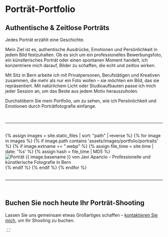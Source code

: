 <div class="text-content">

<h1>Porträt-Portfolio</h1>

<h2>Authentische & Zeitlose Porträts</h2>

<p>Jedes Porträt erzählt eine Geschichte.</p>

<p>Mein Ziel ist es, authentische Ausdrücke, Emotionen und Persönlichkeit in jedem Bild festzuhalten. Ob es sich um ein professionelles Bewerbungsfoto, ein künstlerisches Porträt oder einen spontanen Moment handelt, ich konzentriere mich darauf, Bilder zu schaffen, die echt und zeitlos wirken.</p>

<p>Mit Sitz in Bern arbeite ich mit Privatpersonen, Berufstätigen und Kreativen zusammen, die mehr als nur ein Foto wollen – sie möchten ein Bild, das sie repräsentiert. Mit natürlichem Licht oder Studioaufbauten passe ich mich jeder Session an, um das Beste aus jedem Motiv herauszuholen.</p>

<p>Durchstöbern Sie mein Portfolio, um zu sehen, wie ich Persönlichkeit und Emotionen durch Porträtfotografie einfange.</p>
<br>
<hr>
<br>
</div>


<div class="gallery">
  {% assign images = site.static_files | sort: "path" | reverse %}
  {% for image in images %}
    {% if image.path contains 'assets/images/portfolio/portraits' %}
      {% if image.extname == ".webp" %}
        {% assign file_time = site.time | date: '%s' %}
        {% assign hash = file_time | MD5 %}
        <img data-src="{{ image.path | append: '?v=' | append: hash }}" alt="Porträt {{ image.basename }} von Javi Aparicio – Professionelle und künstlerische Fotografie in Bern" class="gallery-image lazy">
      {% endif %}
    {% endif %}
  {% endfor %}
</div>

<div class="text-content">

<br>
<hr>
<br>

<h2>Buchen Sie noch heute Ihr Porträt-Shooting</h2>

Lassen Sie uns gemeinsam etwas Großartiges schaffen – <a href="/de/contact/" class="button">kontaktieren Sie mich</a>, um Ihr Shooting zu buchen.

</div>

<div class="lightbox" id="lightbox">
  <span class="nav" id="prev" aria-label="Vorheriges"></span>
  <img id="lightbox-img">
  <span class="nav" id="next" aria-label="Nächstes"></span>
  <span class="close" id="close" aria-label="Schließen"></span>
  <span class="fullscreen" id="fullscreen">
    <i aria-label="Vollbild">⛶</i>
  </span>
</div>
